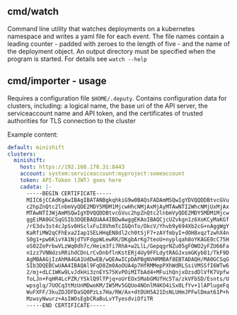 ## cmd/watch

Command line utility that watches deployments on a kubernetes namespace and writes a yaml file for each event. The file names contain a leading counter - padded with zeroes to the length of five - and the name of the deployment object. An output directory must be specified when the program is started. For details see `watch --help`

## cmd/importer - usage

Requires a configuration file `$HOME/.deputy`. Contains configuration data for clusters, including: a logical name, the base uri of the API server, the serviceaccount name and API token, and the certificates of trusted authorities for TLS connection to the cluster

Example content:

```yaml
default: minishift
clusters:
  minishift:
    host: https://192.168.178.31:8443
    account: system:serviceaccount:myproject:someaccount
    token: API-Token (JWT) goes here
    cadata: |-
      -----BEGIN CERTIFICATE-----
      MIIC6jCCAdKgAwIBAgIBATANBgkqhkiG9w0BAQsFADAmMSQwIgYDVQQDDBtvcGVu
      c2hpZnQtc2lnbmVyQDE2MDY5MDM1MjcwHhcNMjAxMjAyMTAwNTI2WhcNMjUxMjAx
      MTAwNTI3WjAmMSQwIgYDVQQDDBtvcGVuc2hpZnQtc2lnbmVyQDE2MDY5MDM1Mjcw
      ggEiMA0GCSqGSIb3DQEBAQUAA4IBDwAwggEKAoIBAQCjcUZvkgn1z6XoKCyMaKGf
      /rE3dv3st4cJpSv0HSclxFuI8VhmTcIGQnTo/OkcV/Yhvb9y694Xb2cG+nAggWgY
      KaRfiMW2qCFhExa2Iap1SELHHqEN8dl2ch0tSjF7+zAYfmbyI+dOH8xqzTzwhX4n
      S0g1+pw6KivYA1NjdTVFdgpWLewRK/DKgbArKg7teoU+nyplqah8oYKAGE0cC75H
      oS02ZePrbwVLzWq0dh7c/Heim3fi7RhA+w2LlL/GepqgrNZu05gFOWO2yFZU66Fa
      n1zz7VNNdzsRRihdCDnLrCvDnbflnKstERj4Uy9FFLdytRAGJxsmGKyb81/TkF9D
      AgMBAAGjIzAhMA4GA1UdDwEB/wQEAwICpDAPBgNVHRMBAf8EBTADAQH/MA0GCSqG
      SIb3DQEBCwUAA4IBAQAl9FqD8Zm0AoOUA4p7HfRMMepPXhWdRLSsiVMSSfI6WTw6
      2/mj+dLC1WKw9LvJdkHi3znEYS75KvPOiMITbAd4+MFuihQnjxOzsdDlVfK7Vpfw
      foLJn+FqHR4LcPZR/YSklQ9lTPjq+oUrEOxSMabGMUfHc5Ta/zkVFbSD/Esnts/U
      wpsglq/7UOCq3tMzUnMDwoKM/IW5Mv5GQUo4NOnlM4KO4iSx0LfYv+1lAPlugeFq
      WuFXFF/3kuZDJDFDaSQ0PzLs7Ha/RW/Ax+dtDUH5A21DsNLUHmJPFwlDmat61P+h
      MzwsyNwurz+AsIWOsEgbCRaBuLvYTyesdviOfiTR
      -----END CERTIFICATE-----
```